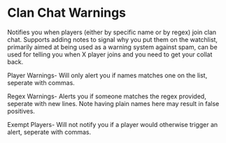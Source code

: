 # Clan Chat Warnings

Notifies you when players (either by specific name or by regex) join clan chat. Supports adding notes to signal why you put them on the watchlist, primarily aimed at being used as a warning system against spam, can be used for telling you when X player joins and you need to get your collat back.

Player Warnings-
Will only alert you if names matches one on the list, seperate with commas.

Regex Warnings-
Alerts you if someone matches the regex provided, seperate with new lines. Note having plain names here may result in false positives.

Exempt Players-
Will not notify you if a player would otherwise trigger an alert, seperate with commas.
